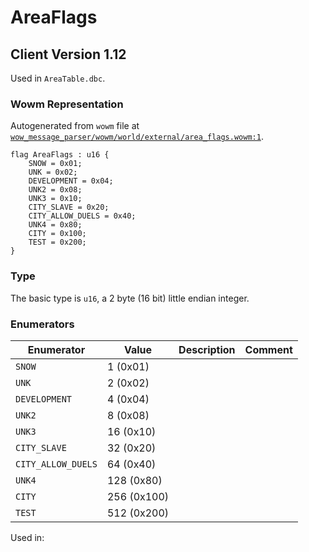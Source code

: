 # AreaFlags

## Client Version 1.12

Used in `AreaTable.dbc`.

### Wowm Representation

Autogenerated from `wowm` file at [`wow_message_parser/wowm/world/external/area_flags.wowm:1`](https://github.com/gtker/wow_messages/tree/main/wow_message_parser/wowm/world/external/area_flags.wowm#L1).

```rust,ignore
flag AreaFlags : u16 {
    SNOW = 0x01;
    UNK = 0x02;
    DEVELOPMENT = 0x04;
    UNK2 = 0x08;
    UNK3 = 0x10;
    CITY_SLAVE = 0x20;
    CITY_ALLOW_DUELS = 0x40;
    UNK4 = 0x80;
    CITY = 0x100;
    TEST = 0x200;
}
```
### Type
The basic type is `u16`, a 2 byte (16 bit) little endian integer.
### Enumerators
| Enumerator | Value  | Description | Comment |
| --------- | -------- | ----------- | ------- |
| `SNOW` | 1 (0x01) |  |  |
| `UNK` | 2 (0x02) |  |  |
| `DEVELOPMENT` | 4 (0x04) |  |  |
| `UNK2` | 8 (0x08) |  |  |
| `UNK3` | 16 (0x10) |  |  |
| `CITY_SLAVE` | 32 (0x20) |  |  |
| `CITY_ALLOW_DUELS` | 64 (0x40) |  |  |
| `UNK4` | 128 (0x80) |  |  |
| `CITY` | 256 (0x100) |  |  |
| `TEST` | 512 (0x200) |  |  |

Used in:
